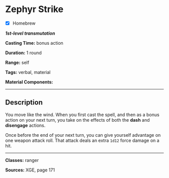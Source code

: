 # Zephyr Strike

- [x] Homebrew

***1st-level transmutation***

**Casting Time:** bonus action

**Duration:** 1 round

**Range:** self

**Tags:** verbal, material

**Material Components:**

---

## Description
You move like the wind. When you first cast the spell, and then as a bonus action on your next turn, you take on the effects of both the **dash** and **disengage** actions.

Once before the end of your next turn, you can give yourself advantage on one weapon attack roll. That attack deals an extra `1d12` force damage on a hit.

---

**Classes:** ranger

**Sources:** XGE, page 171
